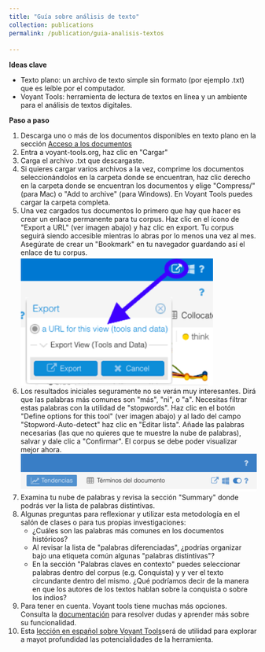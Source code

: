 ```yaml
---
title: "Guía sobre análisis de texto"
collection: publications
permalink: /publication/guia-analisis-textos

---
```

**Ideas clave**
- Texto plano: un archivo de texto simple sin formato (por ejemplo .txt) que es leíble por el computador.
- Voyant Tools: herramienta de lectura de textos en línea y un ambiente para el análisis de textos digitales.

**Paso a paso**
1. Descarga uno o más de los documentos disponibles en texto plano en la sección [Acceso a los documentos](https://mariajoafana.github.io/publication/coleccion-documentos)
2. Entra a voyant-tools.org, haz clic en "Cargar" 
3. Carga el archivo .txt que descargaste. 
4. Si quieres cargar varios archivos a la vez, comprime los documentos seleccionándolos en la carpeta donde se encuentran, haz clic derecho en la carpeta donde se encuentran los documentos y elige "Compress/" (para Mac) o "Add to archive" (para Windows). En Voyant Tools puedes cargar la carpeta completa. 
5. Una vez cargados tus documentos lo primero que hay que hacer es crear un enlace permanente para tu corpus. Haz clic en el ícono de "Export a URL" (ver imagen abajo) y haz clic en export. Tu corpus seguirá siendo accesible mientras lo abras por lo menos una vez al mes. Asegúrate de crear un "Bookmark" en tu navegador guardando así el enlace de tu corpus.
<br/><img src='/images/Imagen 1.png'>
6. Los resultados iniciales seguramente no se verán muy interesantes. Dirá que las palabras más comunes son "más", "ni", o "a". Necesitas filtrar estas palabras con la utilidad de "stopwords". Haz clic en el botón "Define options for this tool" (ver imagen abajo) y al lado del campo "Stopword-Auto-detect" haz clic en "Editar lista". Añade las palabras necesarias (las que no quieres que te muestre la nube de palabras), salvar y dale clic a "Confirmar". El corpus se debe poder visualizar mejor ahora. 
<br/><img src='/images/Imagen 2.png'>   
7. Examina tu nube de palabras y revisa la sección "Summary" donde podrás ver la lista de palabras distintivas.
8. Algunas preguntas para reflexionar y utilizar esta metodología en el salón de clases o para tus propias investigaciones:
   - ¿Cuáles son las palabras más comunes en los documentos históricos?
   - Al revisar la lista de "palabras diferenciadas", ¿podrías organizar bajo una etiqueta común algunas "palabras distintivas"?
   - En la sección "Palabras claves en contexto" puedes seleccionar palabras dentro del corpus (e.g. Conquista) y y ver el texto circundante dentro del mismo. ¿Qué podríamos decir de la manera en que los autores de los textos hablan sobre la conquista o sobre los indios?  
 9. Para tener en cuenta. Voyant tools tiene muchas más opciones. Consulta la [documentación](https://voyant-tools.org/docs/#!/guide) para resolver dudas y aprender más sobre su funcionalidad. 
 10. Esta [lección en español sobre Voyant Tools](https://programminghistorian.org/es/lecciones/analisis-voyant-tools)será de utilidad para explorar a mayot profundidad las potencialidades de la herramienta. 




    


